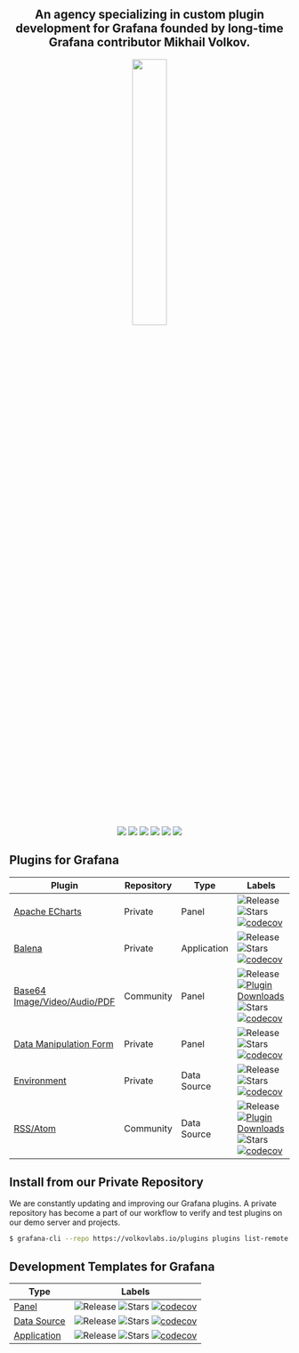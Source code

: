<h2 align="center">An agency specializing in custom plugin development for Grafana founded by long-time Grafana contributor Mikhail Volkov.</h2>

<div align="center"><img style="display: block; margin-left: auto; margin-right: auto; width: 35%;" src="https://volkovlabs.io/img/main.svg"></div>

<p align="center"><a href="https://volkovlabs.io" target="_blank"><img src="https://img.shields.io/badge/-Web-blueviolet?style=for-the-badge&logo=webpack"></a> <a href="https://volkovlabs.com" target="_blank"><img src="https://img.shields.io/badge/-Blog-orange?style=for-the-badge&logo=medium"></a> <a href="https://www.youtube.com/channel/UCQadniwbukI6ZmTN2oTTb-g" target="_blank"><img src="https://img.shields.io/badge/-Youtube-red?style=for-the-badge&logo=youtube"></a> <a href="https://demo.volkovlabs.io" target="_blank"><img src="https://img.shields.io/badge/-Demo%20Server-gray?style=for-the-badge&logo=codeforces"></a>  <a href="https://www.linkedin.com/company/volkovlabs" target="_blank"><img src="https://img.shields.io/badge/-LinkedIn-blue?style=for-the-badge&logo=linkedin"></a> <a href="https://twitter.com/volkovlabs" target="_blank"><img src="https://img.shields.io/badge/-Twitter-9cf?style=for-the-badge&logo=twitter"></a></p>

## Plugins for Grafana

| Plugin | Repository | Type | Labels |
| ---- | ----- | ----- | ---- |
| [Apache ECharts](https://github.com/volkovlabs/volkovlabs-echarts-panel) | Private | Panel | ![Release](https://img.shields.io/github/v/release/volkovlabs/volkovlabs-echarts-panel.svg) ![Stars](https://img.shields.io/github/stars/volkovlabs/volkovlabs-echarts-panel.svg?style=social&amp;label=Star&amp;maxAge=3600) [![codecov](https://codecov.io/gh/VolkovLabs/volkovlabs-echarts-panel/branch/main/graph/badge.svg)](https://codecov.io/gh/VolkovLabs/volkovlabs-echarts-panel)
| [Balena](https://github.com/volkovlabs/volkovlabs-balena-app) | Private | Application |  ![Release](https://img.shields.io/github/v/release/volkovlabs/volkovlabs-balena-app.svg) ![Stars](https://img.shields.io/github/stars/volkovlabs/volkovlabs-balena-app.svg?style=social&amp;label=Star&amp;maxAge=3600) [![codecov](https://codecov.io/gh/VolkovLabs/volkovlabs-balena-app/branch/main/graph/badge.svg)](https://codecov.io/gh/VolkovLabs/volkovlabs-balena-app)
| [Base64 Image/Video/Audio/PDF](https://github.com/volkovlabs/volkovlabs-image-panel) | Community | Panel | ![Release](https://img.shields.io/github/v/release/volkovlabs/volkovlabs-image-panel.svg) [![Plugin Downloads](https://img.shields.io/badge/dynamic/json?color=green&label=downloads&query=%24.downloads&url=https%3A%2F%2Fgrafana.com%2Fapi%2Fplugins%2Fvolkovlabs-image-panel)](https://grafana.com/grafana/plugins/volkovlabs-image-panel) ![Stars](https://img.shields.io/github/stars/volkovlabs/volkovlabs-image-panel.svg?style=social&amp;label=Star&amp;maxAge=3600) [![codecov](https://codecov.io/gh/volkovlabs/volkovlabs-image-panel/branch/main/graph/badge.svg)](https://codecov.io/gh/volkovlabs/volkovlabs-image-panel)|
| [Data Manipulation Form](https://github.com/volkovlabs/volkovlabs-form-panel) | Private | Panel | ![Release](https://img.shields.io/github/v/release/volkovlabs/volkovlabs-form-panel.svg) ![Stars](https://img.shields.io/github/stars/volkovlabs/volkovlabs-form-panel.svg?style=social&amp;label=Star&amp;maxAge=3600) [![codecov](https://codecov.io/gh/VolkovLabs/volkovlabs-form-panel/branch/main/graph/badge.svg)](https://codecov.io/gh/VolkovLabs/volkovlabs-form-panel)
|[Environment](https://github.com/volkovlabs/volkovlabs-env-datasource) | Private | Data Source | ![Release](https://img.shields.io/github/v/release/volkovlabs/volkovlabs-env-datasource.svg) ![Stars](https://img.shields.io/github/stars/volkovlabs/volkovlabs-env-datasource.svg?style=social&amp;label=Star&amp;maxAge=3600) [![codecov](https://codecov.io/gh/VolkovLabs/volkovlabs-env-datasource/branch/main/graph/badge.svg)](https://codecov.io/gh/VolkovLabs/volkovlabs-env-datasource)
|[RSS/Atom](https://github.com/volkovlabs/volkovlabs-rss-datasource) | Community | Data Source | ![Release](https://img.shields.io/github/v/release/volkovlabs/volkovlabs-rss-datasource.svg) [![Plugin Downloads](https://img.shields.io/badge/dynamic/json?color=green&label=downloads&query=%24.downloads&url=https%3A%2F%2Fgrafana.com%2Fapi%2Fplugins%2Fvolkovlabs-rss-datasource)](https://grafana.com/grafana/plugins/volkovlabs-rss-datasource) ![Stars](https://img.shields.io/github/stars/volkovlabs/volkovlabs-rss-datasource.svg?style=social&amp;label=Star&amp;maxAge=3600) [![codecov](https://codecov.io/gh/VolkovLabs/volkovlabs-rss-datasource/branch/main/graph/badge.svg)](https://codecov.io/gh/VolkovLabs/volkovlabs-rss-datasource)|

## Install from our Private Repository

We are constantly updating and improving our Grafana plugins. A private repository has become a part of our workflow to verify and test plugins on our demo server and projects.

```bash
$ grafana-cli --repo https://volkovlabs.io/plugins plugins list-remote
```

## Development Templates for Grafana
  
| Type | Labels |
| ---- | ------ |
| [Panel](https://github.com/volkovlabs/volkovlabs-abc-panel) | ![Release](https://img.shields.io/github/v/release/volkovlabs/volkovlabs-abc-panel.svg) ![Stars](https://img.shields.io/github/stars/volkovlabs/volkovlabs-abc-panel.svg?style=social&amp;label=Star&amp;maxAge=3600) [![codecov](https://codecov.io/gh/volkovlabs/volkovlabs-abc-panel/branch/main/graph/badge.svg)](https://codecov.io/gh/volkovlabs/volkovlabs-abc-panel)
|[Data Source](https://github.com/volkovlabs/volkovlabs-abc-datasource) | ![Release](https://img.shields.io/github/v/release/volkovlabs/volkovlabs-abc-datasource.svg) ![Stars](https://img.shields.io/github/stars/volkovlabs/volkovlabs-abc-datasource.svg?style=social&amp;label=Star&amp;maxAge=3600) [![codecov](https://codecov.io/gh/volkovlabs/volkovlabs-abc-datasource/branch/main/graph/badge.svg)](https://codecov.io/gh/volkovlabs/volkovlabs-abc-datasource)
|[Application](https://github.com/volkovlabs/volkovlabs-abc-app) | ![Release](https://img.shields.io/github/v/release/volkovlabs/volkovlabs-abc-app.svg) ![Stars](https://img.shields.io/github/stars/volkovlabs/volkovlabs-abc-app.svg?style=social&amp;label=Star&amp;maxAge=3600) [![codecov](https://codecov.io/gh/volkovlabs/volkovlabs-abc-app/branch/main/graph/badge.svg)](https://codecov.io/gh/volkovlabs/volkovlabs-abc-app)
